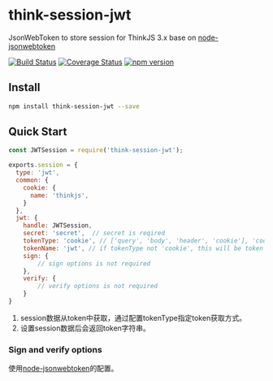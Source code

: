 # think-session-jwt
JsonWebToken to store session for ThinkJS 3.x base on [node-jsonwebtoken](https://github.com/auth0/node-jsonwebtoken)

[![Build Status](https://travis-ci.org/thinkjs/think-session-jwt.svg?branch=master)](https://travis-ci.org/thinkjs/think-session-jwt)
[![Coverage Status](https://coveralls.io/repos/github/thinkjs/think-session-jwt/badge.svg?branch=master)](https://coveralls.io/github/thinkjs/think-session-jwt?branch=master)
[![npm version](https://badge.fury.io/js/think-session-jwt.svg)](https://badge.fury.io/js/think-session-jwt)

## Install

```bash
npm install think-session-jwt --save
```

## Quick Start

```js
const JWTSession = require('think-session-jwt');

exports.session = {
  type: 'jwt',
  common: {
    cookie: {
      name: 'thinkjs',
    }
  },
  jwt: {
    handle: JWTSession,
    secret: 'secret',  // secret is reqired
    tokenType: 'cookie', // ['query', 'body', 'header', 'cookie'], 'cookie' is default
    tokenName: 'jwt', // if tokenType not 'cookie', this will be token name, 'jwt' is default
    sign: {
        // sign options is not required
    },
    verify: {
        // verify options is not required
    }
}
```

1. session数据从token中获取，通过配置tokenType指定token获取方式。
2. 设置session数据后会返回token字符串。

### Sign and verify options

使用[node-jsonwebtoken](https://github.com/auth0/node-jsonwebtoken)的配置。
